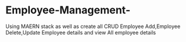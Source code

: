 # Employee-Management-
Using MAERN stack as well as create all CRUD Employee Add,Employee Delete,Update Employee details and view All employee details
